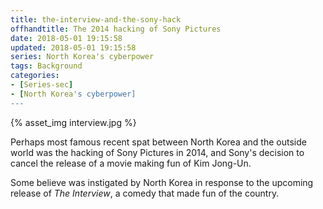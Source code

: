 ```yaml
---
title: the-interview-and-the-sony-hack
offhandtitle: The 2014 hacking of Sony Pictures
date: 2018-05-01 19:15:58
updated: 2018-05-01 19:15:58
series: North Korea's cyberpower
tags: Background
categories:
- [Series-sec]
- [North Korea's cyberpower]
---
```

{% asset_img interview.jpg %}

Perhaps most famous recent spat between North Korea and the outside world was the hacking of Sony Pictures in 2014, and Sony's decision to cancel the release of a movie making fun of Kim Jong-Un.

Some believe was instigated by North Korea in response to the upcoming release of _The Interview_, a comedy that made fun of the country.
